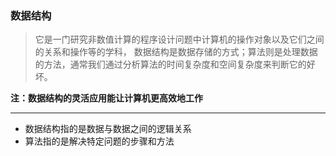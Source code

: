 ### 数据结构
> 它是一门研究非数值计算的程序设计问题中计算机的操作对象以及它们之间的关系和操作等的学科，
数据结构是数据存储的方式；算法则是处理数据的方法，通常我们通过分析算法的时间复杂度和空间复杂度来判断它的好坏。

**注：数据结构的灵活应用能让计算机更高效地工作**

***
* 数据结构指的是数据与数据之间的逻辑关系
* 算法指的是解决特定问题的步骤和方法